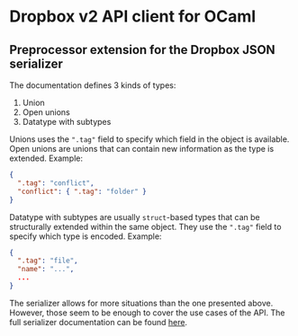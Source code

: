 # Dropbox v2 API client for OCaml

## Preprocessor extension for the Dropbox JSON serializer

The documentation
defines 3 kinds of types:

1. Union
2. Open unions
3. Datatype with subtypes

Unions uses the `".tag"` field to specify which field in the object is
available. Open unions are unions that can contain new information as the type
is extended. Example:
```json
{
  ".tag": "conflict",
  "conflict": { ".tag": "folder" }
}
```
Datatype with subtypes are usually `struct`-based types that can be structurally
extended within the same object. They use the `".tag"` field to specify which
type is encoded. Example:
```json
{
  ".tag": "file",
  "name": "...",
  ...
}
```
The serializer allows for more situations than the one presented above. However,
those seem to be enough to cover the use cases of the API. The full serializer
documentation can be found [here](https://github.com/dropbox/stone/blob/main/docs/json_serializer.rst). 
